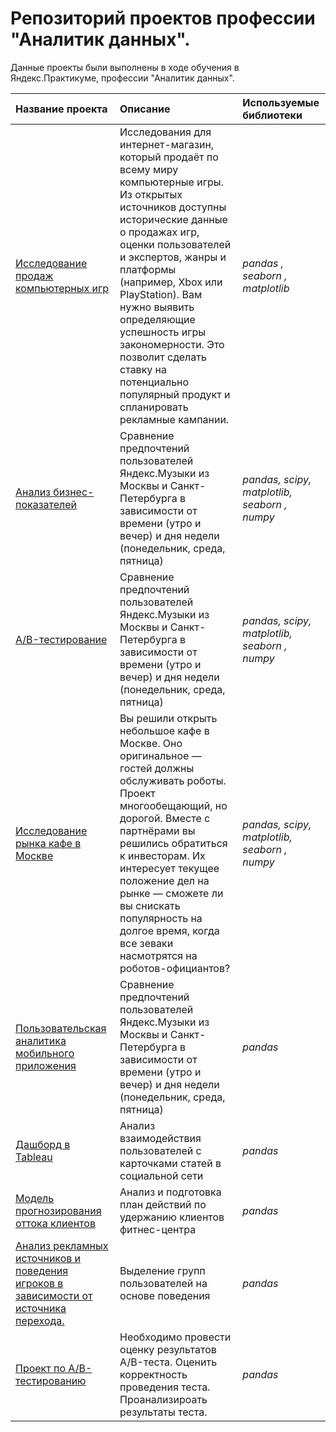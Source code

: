 # Репозиторий проектов профессии "Аналитик данных".

Данные проекты были выполнены в ходе обучения в Яндекс.Практикуме, профессии "Аналитик данных".

| Название проекта | Описание | Используемые библиотеки | 
| :---------------------- | :---------------------- | :---------------------- |
| [Исследование продаж компьютерных игр ](Section_1/Final_Section_1/Final_section_1.ipynb) | Исследования для интернет-магазин, который продаёт по всему миру компьютерные игры. Из открытых источников доступны исторические данные о продажах игр, оценки пользователей и экспертов, жанры и платформы (например, Xbox или PlayStation). Вам нужно выявить определяющие успешность игры закономерности. Это позволит сделать ставку на потенциально популярный продукт и спланировать рекламные кампании.| *pandas , seaborn , matplotlib* |
| [Анализ бизнес-показателей](Section_2/Project_2/Analysis_of_business_indicators.ipynb) | Сравнение предпочтений пользователей Яндекс.Музыки из Москвы и Санкт-Петербурга в зависимости от времени (утро и вечер) и дня недели (понедельник, среда, пятница)| *pandas, scipy, matplotlib, seaborn , numpy* |
| [A/B-тестирование](Section_2/Project_3/AB_testing.ipynb) | Сравнение предпочтений пользователей Яндекс.Музыки из Москвы и Санкт-Петербурга в зависимости от времени (утро и вечер) и дня недели (понедельник, среда, пятница)| *pandas, scipy, matplotlib, seaborn , numpy* |
| [Исследование рынка кафе в Москве](Section_2/Project_4/Data_storytelling.ipynb) | Вы решили открыть небольшое кафе в Москве. Оно оригинальное — гостей должны обслуживать роботы. Проект многообещающий, но дорогой. Вместе с партнёрами вы решились обратиться к инвесторам. Их интересует текущее положение дел на рынке — сможете ли вы снискать популярность на долгое время, когда все зеваки насмотрятся на роботов-официантов?| *pandas, scipy, matplotlib, seaborn , numpy* |
| [Пользовательская аналитика мобильного приложения](Section_2/Final_Section_2/Final_section_2.ipynb) | Сравнение предпочтений пользователей Яндекс.Музыки из Москвы и Санкт-Петербурга в зависимости от времени (утро и вечер) и дня недели (понедельник, среда, пятница)| *pandas* |
| [Дашборд в Tableau](https://public.tableau.com/app/profile/dima1888/viz/Project_M3_Sprint1/Dashboard1?publish=yes%2F) | Анализ взаимодействия пользователей с карточками статей в социальной сети| *pandas* |
| [Модель прогнозирования оттока клиентов](Section_3/Project_2) |Анализ и подготовка план действий по удержанию клиентов фитнес-центра| *pandas* |
| [Анализ рекламных источников и поведения игроков в зависимости от источника перехода.](Section_3/Final/Proj_mobile.ipynb) |Выделение групп пользователей на основе поведения| *pandas* |
| [Проект по А/B-тестированию](Section_3/Final/AB_moblile.ipynb) |Необходимо провести оценку результатов A/B-теста. Оценить корректность проведения теста. Проанализироать результаты теста.| *pandas* |

